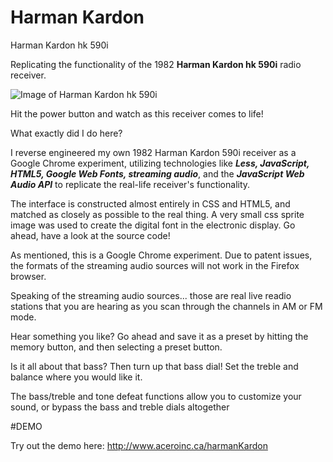 # Harman Kardon
Harman Kardon hk 590i

Replicating the functionality of the 1982 <b>Harman Kardon hk 590i</b> radio receiver.

![Image of Harman Kardon hk 590i](http://classicreceivers.com/wp-content/uploads/2011/08/harman-kardon-hk-590i-corner3.jpg)

<p>Hit the power button and watch as this receiver comes to life!</p>

<p>What exactly did I do here?</p>
<p>I reverse engineered my own 1982 Harman Kardon 590i receiver as a Google Chrome experiment, utilizing technologies like <i><b>Less, JavaScript, HTML5, Google Web Fonts, streaming audio</b></i>, and the <i><b>JavaScript Web Audio API</b></i> to replicate the real-life receiver's functionality.</p>

<p>The interface is constructed almost entirely in CSS and HTML5, and matched as closely as possible to the real thing. A very small css sprite image was used to create the digital font in the electronic display. Go ahead, have a look at the source code!<br>
</p>

<p>As mentioned, this is a Google Chrome experiment. Due to patent issues, the formats of the streaming audio sources will not work in the Firefox browser.</p> 

<p>Speaking of the streaming audio sources... those are real live readio stations that you are hearing as you scan through the channels in AM or FM mode.</p>

<p>Hear something you like? Go ahead and save it as a preset by hitting the memory button, and then selecting a preset button.</p>

<p>Is it all about that bass? Then turn up that bass dial! Set the treble and balance where you would like it.</p>

<p>The bass/treble and tone defeat functions allow you to customize your sound, or bypass the bass and treble dials altogether</p>

#DEMO

Try out the demo here: http://www.aceroinc.ca/harmanKardon
